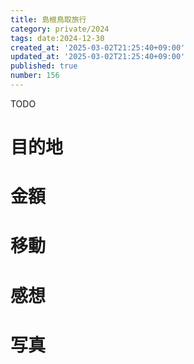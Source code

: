 ```yaml
---
title: 島根鳥取旅行
category: private/2024
tags: date:2024-12-30
created_at: '2025-03-02T21:25:40+09:00'
updated_at: '2025-03-02T21:25:40+09:00'
published: true
number: 156
---
```


TODO

# 目的地


# 金額


# 移動


# 感想


# 写真

